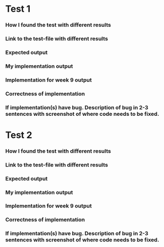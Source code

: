 # Test 1

### How I found the test with different results



### Link to the test-file with different results



### Expected output



### My implementation output



### Implementation for week 9 output



### Correctness of implementation



### If implementation(s) have bug. Description of bug in 2-3 sentences with screenshot of where code needs to be fixed.



# Test 2

### How I found the test with different results



### Link to the test-file with different results



### Expected output



### My implementation output



### Implementation for week 9 output



### Correctness of implementation



### If implementation(s) have bug. Description of bug in 2-3 sentences with screenshot of where code needs to be fixed.
